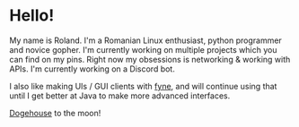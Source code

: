 # Hello!
My name is Roland. I'm a Romanian Linux enthusiast, python programmer and novice gopher. I'm currently working on multiple projects which you can find on my pins. Right now my obsessions is networking & working with APIs. I'm currently working on a Discord bot.

I also like making UIs / GUI clients with [fyne](https://fyne.io), and will continue using that until I get better at Java to make more advanced interfaces.

[Dogehouse](https://github.com/benawad/dogehouse) to the moon!
